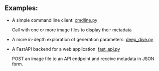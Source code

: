 ## Examples:

* A simple command line client: [cmdline.py](cmdline.py)

  Call with one or more image files to display their metadata

* A more in-depth exploration of generation parameters: [deep_dive.py](deep_dive.py)

* A FastAPI backend for a web application: [fast_api.py](https://github.com/d3x-at/sd-parsers-web)

  POST an image file to an API endpoint and receive metadata in JSON form.